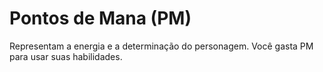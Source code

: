 # Pontos de Mana (PM)
Representam a energia e a determinação do personagem. Você gasta PM para usar suas habilidades.